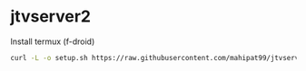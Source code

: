 # jtvserver2

Install termux (f-droid)

```sh
curl -L -o setup.sh https://raw.githubusercontent.com/mahipat99/jtvserver2/main/setup.sh && sh setup.s
